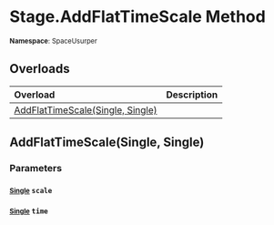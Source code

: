 # Stage.AddFlatTimeScale Method

<small>**Namespace**: SpaceUsurper</small>

## Overloads

<div markdown="1" class="member-table">

| Overload | Description |
| :------- | ----------- |
| [AddFlatTimeScale(Single, Single)](#Single_Single_) |  | 

</div>

## AddFlatTimeScale(Single, Single)
### Parameters
#### <small>[Single](https://docs.microsoft.com/en-us/dotnet/api/system.single?view=netframework-4.5)</small> `scale`

#### <small>[Single](https://docs.microsoft.com/en-us/dotnet/api/system.single?view=netframework-4.5)</small> `time`

